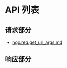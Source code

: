 # API 列表

## 请求部分
   - [ngx.req.get_uri_args.md](openresty/dev/api/ngx.req.get_uri_args.md)


## 响应部分